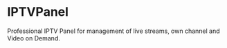 # IPTVPanel
Professional IPTV Panel for management of live streams, own channel and Video on Demand.
